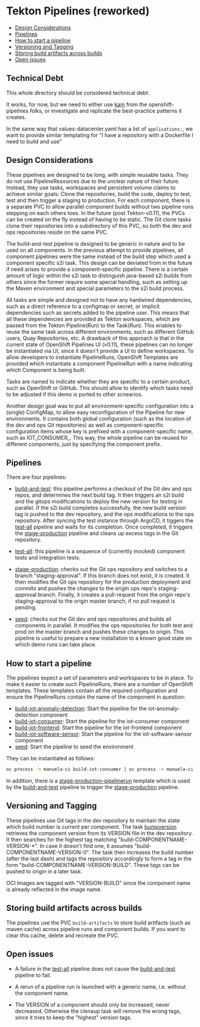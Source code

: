 # Tekton Pipelines (reworked) <!-- omit in toc -->

- [Design Considerations](#design-considerations)
- [Pipelines](#pipelines)
- [How to start a pipeline](#how-to-start-a-pipeline)
- [Versioning and Tagging](#versioning-and-tagging)
- [Storing build artifacts across builds](#storing-build-artifacts-across-builds)
- [Open issues](#open-issues)

## Technical Debt

This whole directory should be considered technical debt.

It works, for now, but we need to either use
[kam](https://github.com/redhat-developer/kam/) from the openshift-pipelines folks, or
investigate and replicate the best-practice patterns it creates.

In the same way that values-datacenter.yaml has a list of `applications:`, we
want to provide similar templating for "I have a repository with a Dockerfile I need
to build and use"

## Design Considerations

These pipelines are designed to be long, with simple reusable tasks. They do not use PipelineResources due to the unclear nature of their future. Instead, they use tasks, workspaces and persistent volume claims to achieve similar goals: Clone the repositories, build the code, deploy to test, test and then trigger a staging to production. For each component, there is a separate PVC to allow parallel component builds without two pipeline runs stepping on each others toes. In the future (post Tekton-v0.11), the PVCs can be created on the fly instead of having to be static. The Git clone tasks clone their repositories into a subdirectory of this PVC, so both the dev and ops repositories reside on the same PVC.

The build-and-test pipeline is designed to be generic in nature and to be used on all components. In the previous attempt to provide pipelines, all component pipelines were the same instead of the build step which used a component specific s2i task. This design can be deviated from in the future if need arises to provide a component-specific pipeline. There is a certain amount of logic within the s2i task to distinguish java-based s2i builds from others since the former require some special handling, such as setting up the Maven environment and special parameters to the s2i build process.

All tasks are simple and designed not to have any hardwired dependencies, such as a direct reference to a configmap or secret, or implicit dependencies such as secrets added to the pipeline user. This means that all these dependencies are provided as Tekton workspaces, which are passed from the Tekton Pipeline(Run) to the Task(Run). This enables to reuse the same task across different environments, such as different GitHub users, Quay Repositories, etc. A drawback of this approach is that in the current state of OpenShift Pipelines UI (v0.11), these pipelines can no longer be instantiated via UI, since it doesn't provide a UI to define workspaces. To allow developers to instantiate PipelineRuns, OpenShift Templates are provided which instantiate a component PipelineRun with a name indicating which Component is being built.

Tasks are named to indicate whether they are specific to a certain product, such as OpenShift or GitHub. This should allow to identify which tasks need to be adjusted if this demo is ported to other scnearios.

Another design goal was to put all environment-specific configuration into a (single) ConfigMap, to allow easy reconfiguration of the Pipeline for new environments. It contains both global configuration (such as the location of the dev and ops Git repositories) as well as component-specific configuration items whose key is prefixed with a component-specific name, such as IOT_CONSUMER_. This way, the whole pipeline can be reused for different components, just by specifying the component prefix.

## Pipelines

There are four pipelines:

- [build-and-test](pipelines/build-and-test.yaml): this pipeline performs a checkout of the Git dev and ops repos, and determines the next build tag. It then triggers an s2i build and the gitops modifications to deploy the new version for testing in parallel. If the s2i build completes successfully, the new build version tag is pushed to the dev repository, and the ops modifications to the ops repository. After syncing the test instance through ArgoCD, it tiggers the [test-all](pipelines/test-all.yaml) pipeline and waits for its completion. Once completed, it triggers the [stage-production](pipelines/stage-production.yaml) pipeline and cleans up excess tags in the Git repository.

- [test-all](pipelines/test-all.yaml): this pipeline is a sequence of (currently mocked) component tests and integration tests.

- [stage-production](pipelines/stage-production.yaml): checks out the Git ops repository and switches to a branch "staging-approval". If this branch does not exist, it is created. It then modifies the Git ops repository for the production deployment and commits and pushes the changes to the origin ops repo's staging-approval branch. Finally, it creates a pull-request from the origin repo's staging-approval to the origin master branch, if no pull request is pending.

- [seed](pipelines/seed.yaml): checks out the Git dev and ops repositories and builds all components in parallel. It modifies the ops repositories for both test and prod on the master branch and pushes these changes to origin. This pipeline is useful to prepare a new installation to a known good state on which demo runs can take place.

## How to start a pipeline

The pipelines expect a set of parameters and workspaces to be in place. To make it easier to create such PipelineRuns, there are a number of OpenShift templates. These templates contain all the required configuration and ensure the PipelineRuns contain the name of the component in question:

- [build-iot-anomaly-detection](templates/build-iot-anomaly-detection.yaml): Start the pipeline for the iot-anomaly-detection component
- [build-iot-consumer](templates/build-iot-consumer.yaml): Start the pipeline for the iot-consumer component
- [build-iot-frontend](templates/build-iot-frontend.yaml): Start the pipeline for the iot-frontend component
- [build-iot-software-sensor](templates/build-iot-software-sensor.yaml): Start the pipeline for the iot-software-sensor component
- [seed](templates/seed.yaml): Start the pipeline to seed the environment

They can be instantiated as follows:

```bash
oc process -n manuela-ci build-iot-consumer | oc process -n manuela-ci -f -
```

In addition, there is a [stage-production-pipelinerun](templates/stage-production-pipelinerun.yaml) template which is used by the [build-and-test](pipelines/build-and-test.yaml) pipeline to trigger the [stage-production](pipelines/stage-production.yaml) pipeline.

## Versioning and Tagging

These pipelines use Git tags in the dev repository to maintain the state which build number is current per component. The task [bumpversion](tasks/bumpversion.yaml) retrieves the component version from its VERSION file in the dev repository. It then searches for the highest tag matching "build-COMPONENTNAME-VERSION-*". In case it doesn't find one, it assumes "build-COMPONENTNAME-VERSION-0". The task then increases the build number (after the last dash) and tags the repository accordingly to form a tag in the form "build-COMPONENTNAME-VERSION-BUILD". These tags can be pushed to origin in a later task.

OCI Images are tagged with "VERSION-BUILD" since the component name is already reflected in the image name.

## Storing build artifacts across builds

The pipelines use the PVC ```build-artifacts``` to store build artifacts (such as maven cache) across pipeline runs and component builds. If you want to clear this cache, delete and recreate the PVC.

## Open issues

- A failure in the [test-all](pipelines/test-all.yaml) pipeline does not cause the [build-and-test](pipelines/build-and-test.yaml) pipeline to fail.

- A rerun of a pipeline run is launched with a generic name, i.e. without the component name.

- The VERSION of a component should only be increased, never decreased. Otherwise the clenaup task will remove the wrong tags, since it tries to keep the "highest" version tags.
